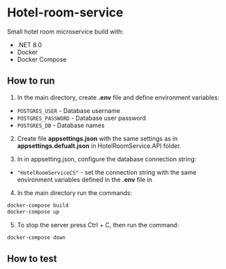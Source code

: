 # Hotel-room-service

Small hotel room microservice build with:

- .NET 8.0
- Docker
- Docker Compose

## How to run

1. In the main directory, create **.env** file and define environment variables:

- `POSTGRES_USER` - Database username
- `POSTGRES_PASSWORD` - Database user password
- `POSTGRES_DB` - Database names

2. Create file **appsettings.json** with the same settings as in **appsettings.defualt.json** in HotelRoomService.API folder.

3. In in appsetting.json, configure the database connection string:

- `"HotelRoomServiceCS"` - set the connection string with the same environment variables defined in the **.env** file in

4. In the main directory run the commands:

```bash
docker-compose build
docker-compose up
```

5. To stop the server press Ctrl + C, then run the command:

```bash
docker-compose down
```


## How to test
